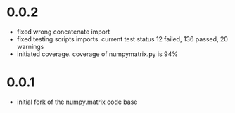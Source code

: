 
# 0.0.2 
* fixed wrong concatenate import
* fixed testing scripts imports. current test status 12 failed, 136 passed, 20 warnings
* initiated coverage. coverage of numpymatrix.py is 94%
# 0.0.1 
* initial fork of the numpy.matrix code base
